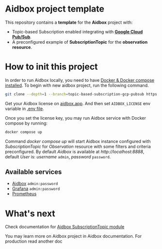 # Aidbox project template

This repository contains a **template** for the **Aidbox** project with:

- Topic-based Subscription enabled integrating with **[Google Cloud Pub/Sub](https://cloud.google.com/pubsub/docs)**.
- A preconfigured example of **SubscriptionTopic** for the **observation resource**.


# How to init this project

In order to run Aidbox locally, you need to have [Docker & Docker compose installed](https://docs.docker.com/engine/install/). To begin with new aidbox project, run the following command.

```sh
git clone --depth=1 --branch=topic-based-subscription-gcp-pubsub https://github.com/Aidbox/aidbox-project-template.git aidbox-project && cd aidbox-project && rm -rf .git
```

Get your Aidbox license on [aidbox.app](https://aidbox.app/). And then set `AIDBOX_LICENSE` env variable in [.env file](.env#L1).

Once you set the license key, you may run Aidbox service with Docker compose by running:

``` sh
docker compose up
```

Command _docker compose up_ will start Aidbox instance configured with _SubscriptionTopic_ for _Observation_ resource with some filters and criteria preconfigured.
By default *Aidbox* is available at _http://localhost:8888_, default *User* is: _username_  `admin`, _password_  `password`.


## Available services
- [Aidbox](http://localhost:8888)  `admin:password`
- [Grafana](http://localhost:3000/d/aidbox-topic-subs-metrics-dashboard/topic-based-subscriptions?orgId=1&refresh=10s) `admin:password`
- [Prometheus](http://localhost:9090/targets)

# What's next
Check documentation for [Aidbox SubscriptionTopic module](https://docs.aidbox.app/modules-1/topic-based-subscriptions)

You may learn more on Aidbox project in Aidbox documentation. For production read another doc
